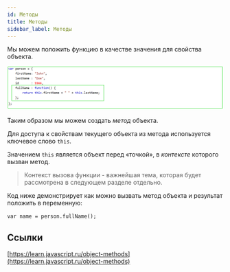 ```yaml
---
id: Методы
title: Методы
sidebar_label: Методы
---
```

Мы можем положить функцию в качестве значения для свойства объекта.

![alt text](https://raw.githubusercontent.com/codyfet/acc-practice/master/images/Method.PNG "Метод объекта")

Таким образом мы можем создать *метод* объекта.

Для доступа к свойствам текущего объекта из метода используется ключевое слово ```this```.

Значением ```this``` является объект перед «точкой», в *контексте* которого вызван метод.

>Контекст вызова функции - важнейшая тема, которая будет рассмотрена в следующем разделе отдельно.

Код ниже демонстрирует как можно вызвать метод объекта и результат положить в переменную:
```
var name = person.fullName();
```

## Ссылки
[https://learn.javascript.ru/object-methods](https://learn.javascript.ru/object-methods)
